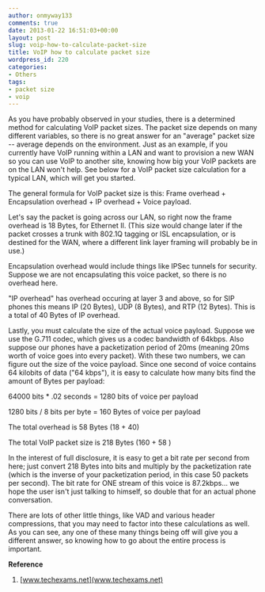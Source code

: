 ```yaml
---
author: onmyway133
comments: true
date: 2013-01-22 16:51:03+00:00
layout: post
slug: voip-how-to-calculate-packet-size
title: VoIP how to calculate packet size
wordpress_id: 220
categories:
- Others
tags:
- packet size
- voip
---
```


As you have probably observed in your studies, there is a determined method for calculating VoIP packet sizes. The packet size depends on many different variables, so there is no great answer for an "average" packet size -- average depends on the environment. Just as an example, if you currently have VoIP running within a LAN and want to provision a new WAN so you can use VoIP to another site, knowing how big your VoIP packets are on the LAN won't help. See below for a VoIP packet size calculation for a typical LAN, which will get you started.




The general formula for VoIP packet size is this: Frame overhead + Encapsulation overhead + IP overhead + Voice payload.




Let's say the packet is going across our LAN, so right now the frame overhead is 18 Bytes, for Ethernet II. (This size would change later if the packet crosses a trunk with 802.1Q tagging or ISL encapsulation, or is destined for the WAN, where a different link layer framing will probably be in use.)




Encapsulation overhead would include things like IPSec tunnels for security. Suppose we are not encapsulating this voice packet, so there is no overhead here.




"IP overhead" has overhead occuring at layer 3 and above, so for SIP phones this means IP (20 Bytes), UDP (8 Bytes), and RTP (12 Bytes). This is a total of 40 Bytes of IP overhead.




Lastly, you must calculate the size of the actual voice payload. Suppose we use the G.711 codec, which gives us a codec bandwidth of 64kbps. Also suppose our phones have a packetization period of 20ms (meaning 20ms worth of voice goes into every packet). With these two numbers, we can figure out the size of the voice payload. Since one second of voice contains 64 kilobits of data ("64 kbps"), it is easy to calculate how many bits
  find the amount of Bytes per payload:




64000 bits * .02 seconds = 1280 bits of voice per payload  

1280 bits / 8 bits per byte = 160 Bytes of voice per payload




The total overhead is 58 Bytes (18 + 40)  

The total VoIP packet size is 218 Bytes (160 + 58 )




In the interest of full disclosure, it is easy to get a bit rate per second from here; just convert 218 Bytes into bits and multiply by the packetization rate (which is the inverse of your packetization period, in this case 50 packets per second). The bit rate for ONE stream of this voice is 87.2kbps... we hope the user isn't just talking to himself, so double that for an actual phone conversation.




There are lots of other little things, like VAD and various header compressions, that you may need to factor into these calculations as well. As you can see, any one of these many things being off will give you a different answer, so knowing how to go about the entire process is important.




**Reference**  

1. [www.techexams.net](www.techexams.net)
